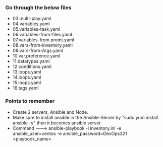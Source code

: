 ### Go through the below files
- 03.multi-play.yaml
- 04.variables.yaml 
- 05.variables-task.yaml
- 06.variables-from-files.yaml
- 07.variables-from promt.yaml
- 08.vars-from-inventory.yaml
- 09.vars-from-Args.yaml
- 10.var.preference.yaml
- 11.datatypes.yaml
- 12.conditions.yaml
- 13.loops.yaml
- 14.loops.yaml
- 15.loops.yaml
- 16.tags.yaml

### Points to remember
- Create 2 servers, Ansible and Node.
- Make sure to install ansible in the Ansible-Server by "sudo yum install ansible -y" then it becomes
  ansible server.
- Command ---> ansible-playbook -i inventory.ini -e ansible_user=centos -e ansible_password=DevOps321
  <playbook_name>
